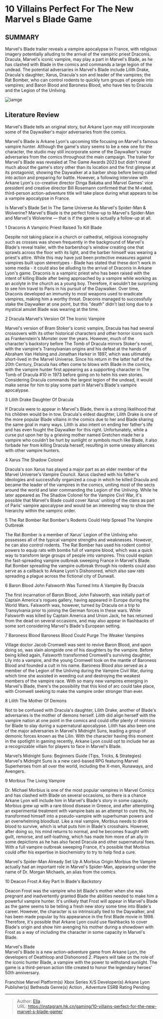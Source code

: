# 10 Villains Perfect For The New Marvel s Blade Game


## SUMMARY 


 Marvel&#39;s Blade trailer reveals a vampire apocalypse in France, with religious imagery potentially alluding to the arrival of the vampiric priest Draconis. 
 Dracula, Marvel&#39;s iconic vampire, may play a part in Marvel&#39;s Blade, as he has clashed with Blade in the comics and commands a large legion of the undead. 
 The potential adversaries in Marvel&#39;s Blade include Lilith Drake, Dracula&#39;s daughter; Xarus, Dracula&#39;s son and leader of the vampires; the Rat Bomber, who can control rodents to quickly turn groups of people into vampires; and Baron Blood and Baroness Blood, who have ties to Dracula and the Legion of the Unliving. 

![iamge](https://static1.srcdn.com/wordpress/wp-content/uploads/2023/12/_1-10-villains-perfect-for-the-new-marvel-s-blade-game.jpg)

## Literature Review

Marvel&#39;s Blade tells an original story, but Arkane Lyon may still incorporate some of the Daywalker&#39;s major adversaries from the comics.




Marvel&#39;s Blade is Arkane Lyon&#39;s upcoming title focusing on Marvel&#39;s famous vampire hunter. Although the game&#39;s story seems to be a new one for the character, the studio may still incorporate some of the Daywalker&#39;s major adversaries from the comics throughout the main campaign.
The trailer for Marvel&#39;s Blade was revealed at The Game Awards 2023 but didn&#39;t reveal much about the game&#39;s story other than its location and the first glimpse at its protagonist, showing the Daywalker at a barber shop before being called into action and preparing for battle. However, a following interview with Arkane Lyon&#39;s co-creative director Dinga Bakaba and Marvel Games&#39; vice president and creative director Bill Rosemann confirmed that the M-rated, third-person action-adventure title will take place during what appears to be a vampire apocalypse in France.
            
 
 Is Marvel&#39;s Blade Set In The Same Universe As Marvel&#39;s Spider-Man &amp; Wolverine? 
Marvel&#39;s Blade is the perfect follow-up to Marvel&#39;s Spider-Man and Marvel&#39;s Wolverine — that is if the game is actually a follow-up at all.












 








 1  Draconis 
A Vampiric Priest Raised To Kill Blade
        

Despite not taking place in a church or cathedral, religious iconography such as crosses was shown frequently in the background of Marvel&#39;s Blade&#39;s reveal trailer, with the barbershop&#39;s window creating one that sprawls across the floor with its light, and the barber himself was wearing a priest&#39;s attire. While this may have just been protective measures against vampires built upon stereotypes - Blade has stated that these don&#39;t work in some media - it could also be alluding to the arrival of Draconis in Arkane Lyon&#39;s game.
Draconis is a vampiric priest who has been raised with the intent of killing Blade after being approached by a vampire while working as an acolyte in the church as a young boy. Therefore, it wouldn&#39;t be surprising to see him travel to Paris in his pursuit of the Daywalker. Over time, Draconis developed an immunity to most weapons used to eradicate vampires, making him a worthy threat.
Draconis managed to successfully stake the Daywalker at one point, but this &#34;death&#34; didn&#39;t last long due to a mystical amulet Blade was wearing at the time. 






 2  Dracula 
Marvel&#39;s Version Of The Iconic Vampire
        

Marvel&#39;s version of Bram Stoker&#39;s iconic vampire, Dracula has had several crossovers with its other historical characters and other horror icons such as Frankenstein&#39;s Monster over the years. However, much of the character&#39;s backstory before The Tomb of Dracula mirrors Stoker&#39;s novel, with the vampire&#39;s Transylvanian origins and his defeat at the hands of Abraham Van Helsing and Jonathan Harker in 1897, which was ultimately short-lived in the Marvel Universe.
Since his return in the latter half of the 20th Century, Dracula has often come to blows with Blade in the comics, with the vampire hunter first appearing as a supporting character in The Tomb of Dracula #10 in 1973 before going on to helm his own stories. Considering Dracula commands the largest legion of the undead, it would make sense for him to play some part in Marvel&#39;s Blade&#39;s vampire apocalypse.





 3  Lilith Drake 
Daughter Of Dracula
        

If Dracula were to appear in Marvel&#39;s Blade, there is a strong likelihood that his children would be in tow. Dracula&#39;s eldest daughter, Lilith Drake is one of the more popular Blade villains in the comics due to her and Blade sharing the same goal in many ways.
Lilith is also intent on ending her father&#39;s life and has even fought the Daywalker for this right. Unfortunately, while a curse put upon her by a grieving mother named Gretchen made her a vampire who couldn’t be hurt by sunlight or symbols much like Blade, it also forbade her from killing Dracula herself, resulting in some uneasy alliances with other vampire hunters.





 4  Xarus 
The Shadow Colonel
        

Dracula&#39;s son Xarus has played a major part as an elder member of the Marvel Universe&#39;s Vampire Council. Xarus clashed with his father&#39;s ideologies and successfully organized a coup in which he killed Dracula and became the leader of the vampires in the comics, uniting most of the sects around the world and later commanding the Legion of the Unliving. While he later appeared as The Shadow Colonel for the Vampire Civil War, it&#39;s possible that Marvel&#39;s Blade could cover Xarus&#39; uniting of the clans as part of Paris&#39; vampire apocalypse and would be an interesting way to show the hierarchy within the vampiric order.





 5  The Rat Bomber 
Rat Bomber&#39;s Rodents Could Help Spread The Vampire Outbreak
        

The Rat Bomber is a member of Xarus&#39; Legion of the Unliving who possesses all of the typical vampire strengths and weaknesses. However, he can also control rodents. The Rat Bomber has used his rodent control powers to equip rats with bombs full of vampire blood, which was a quick way to transform large groups of people into vampires. This could explain the fast-spreading vampire outbreak sweeping France in Marvel&#39;s Blade.
Rat Bomber spreading the vampire outbreak through his rodents could also serve as a callback to Arkane Lyon&#39;s Dishonored, which also saw rats spreading a plague across the fictional city of Dunwall. 






 6  Baron Blood 
John Falsworth Was Turned Into A Vampire By Dracula
        

The first incarnation of Baron Blood, John Falsworth, was initially part of Captain America&#39;s rogues gallery, having appeared in Europe during the World Wars. Falsworth was, however, turned by Dracula on a trip to Transylvania prior to joining the German forces in these wars. While Falsworth was killed by Captain America and Union Jack, he has returned from the dead on several occasions, and may also appear in flashbacks of some sort considering Marvel&#39;s Blade&#39;s European setting.





 7  Baroness Blood 
Baroness Blood Could Purge The Weaker Vampires
        

Village doctor Jacob Cromwell was sent to revive Baron Blood, and upon doing so, was slain alongside one of his daughters by the vampire. Before being killed again, Falsworth transformed Cromwell&#39;s surviving daughter, Lily into a vampire, and the young Cromwell took on the mantle of Baroness Blood and founded a cult in his name.
Baroness Blood also served as a member of the Legion of the Unliving during the Vampire Civil War, during which time she assisted in weeding out and destroying the weakest members of the vampire race. With so many new vampires emerging in Marvel&#39;s Blade, there&#39;s the possibility that this kind of arc could take place, with Cromwell seeking to make the vampire order stronger than ever.





 8  Lilith 
The Mother Of Demons
        

Not to be confused with Dracula&#39;s daughter, Lilith Drake, another of Blade&#39;s adversaries is the mother of demons herself. Lilith did align herself with the vampire nation at one point in the comics and could offer plenty of minions for Blade to slay during a supernatural apocalypse. Lilith has also been one of the major adversaries in Marvel&#39;s Midnight Suns, leading a group of demonic forces known as the Lilin. With the character having this moment in the spotlight in gaming recently, Arkane Lyon could opt to include her as a recognizable villain for players to face in Marvel&#39;s Blade.
            
 
 Marvel’s Midnight Suns: Beginners Guide (Tips, Tricks, &amp; Strategies) 
Marvel&#39;s Midnight Suns is a new card-based RPG featuring Marvel Superheroes from all over the world, including the X-men, Runaways, and Avengers.








 9  Morbius 
The Living Vampire
        

Dr. Michael Morbius is one of the most popular vampires in Marvel Comics and has clashed with Blade on several occasions, so there is a chance Arkane Lyon will include him in Marvel&#39;s Blade&#39;s story in some capacity. Morbius grew up with a rare blood disease in Greece, and after attempting an experimental treatment with vampire bats as an attempt to cure this, he transformed himself into a pseudo-vampire with superhuman powers and an overwhelming bloodlust.
Like a real vampire, Morbius needs to drink blood to survive, which is what puts him in Blade&#39;s crosshairs. However, after doing so, his mind returns to normal, and he becomes fraught with guilt, remorse, and self-loathing, which has made him more of an ally in some depictions as he has also faced Dracula and other supernatural foes. With a full vampire outbreak sweeping France, it&#39;s possible that Morbius could offer his expertise in biochemistry to try to help find a cure.
            
 
 Marvel&#39;s Spider-Man Already Set Up A Morbius Origin 
Morbius the Vampire actually had an important role in Marvel&#39;s Spider-Man, appearing under the name of Dr. Morgan Michaels, an alias from the comics.








 10  Deacon Frost 
A Key Part In Blade&#39;s Backstory
        

Deacon Frost was the vampire who bit Blade&#39;s mother when she was pregnant and inadvertently granted Blade the abilities needed to make him a powerful vampire hunter. It&#39;s unlikely that Frost will appear in Marvel&#39;s Blade as the game seems to be telling a fresh new story some time into Blade&#39;s career.
However, the character is so intrinsically tied to the Daywalker, and has been made popular by his appearance in the first Blade movie in 1998. Therefore, it&#39;s possible that Arkane Lyon could use flashbacks to cover Blade&#39;s origin and show him avenging his mother during a showdown with Frost as a way of including the character in some capacity in Marvel&#39;s Blade.
        


  Marvel&#39;s Blade  
Marvel&#39;s Blade is a new action-adventure game from Arkane Lyon, the developers of Deathloop and Dishonored 2. Players will take on the role of the iconic hunter Blade, a vampire with the power to withstand sunlight. The game is a third-person action title created to honor the legendary heroes&#39; 50th anniversary.

  Franchise    Marvel     Platform(s)    Xbox Series X/S     Developer(s)    Arkane Lyon     Publisher(s)    Bethesda     Genre(s)    Action , Adventure     ESRB    Rating Pending    



---

> Author: [Ella](https://instagram.hk.cn/)  
> URL: https://instagram.hk.cn/gaming/10-villains-perfect-for-the-new-marvel-s-blade-game/  

